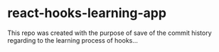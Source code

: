 # react-hooks-learning-app

This repo was created with the purpose of save of the commit history regarding to the learning process of hooks...



